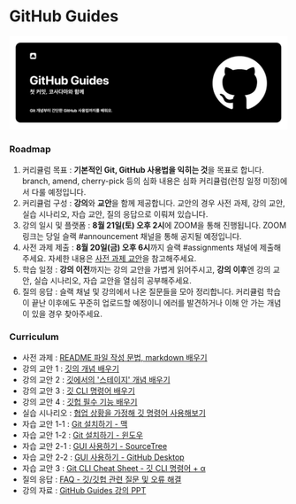 # GitHub Guides
![banner](./contents/GitHubGuides.png)
### Roadmap
1. 커리큘럼 목표 : **기본적인 Git, GitHub 사용법을 익히는 것**을 목표로 합니다. branch, amend, cherry-pick 등의 심화 내용은 심화 커리큘럼(런칭 일정 미정)에서 다룰 예정입니다.
2. 커리큘럼 구성 : **강의**와 **교안**을 함께 제공합니다. 교안의 경우 사전 과제, 강의 교안, 실습 시나리오, 자습 교안, 질의 응답으로 이뤄져 있습니다.
3. 강의 일시 및 플랫폼 : **8월 21일(토) 오후 2시**에 ZOOM을 통해 진행됩니다. ZOOM 링크는 당일 슬랙 #announcement 채널을 통해 공지될 예정입니다.
4. 사전 과제 제출 : **8월 20일(금) 오후 6시**까지 슬랙 #assignments 채널에 제출해주세요. 자세한 내용은 [사전 과제 교안](https://cosadama.notion.site/b1f2d31abeae47e1ae3f49b28abfa897)을 참고해주세요.
5. 학습 일정 : **강의 이전**까지는 강의 교안을 가볍게 읽어주시고, **강의 이후**엔 강의 교안, 실습 시나리오, 자습 교안을 열심히 공부해주세요.
6. 질의 응답 : 슬랙 채널 및 강의에서 나온 질문들을 모아 정리합니다. 커리큘럼 학습이 끝난 이후에도 꾸준히 업로드할 예정이니 에러를 발견하거나 이해 안 가는 개념이 있을 경우 찾아주세요.

### Curriculum

- 사전 과제 : [README 파일 작성 문법, markdown 배우기](https://cosadama.notion.site/b1f2d31abeae47e1ae3f49b28abfa897)
- 강의 교안 1 : [깃의 개념 배우기](./git.md)
- 강의 교안 2 : [깃에서의 '스테이지' 개념 배우기](./stage-concept.md)
- 강의 교안 3 : [깃 CLI 명령어 배우기](./git-commands.md)
- 강의 교안 4 : [깃헙 필수 기능 배우기](./github-must-know-features.md)
- 실습 시나리오 : [협업 상황을 가정해 깃 명령어 사용해보기](./git-situations.md)
- 자습 교안 1-1 : [Git 설치하기 - 맥](./git-install-mac.md)
- 자습 교안 1-2 : [Git 설치하기 - 윈도우](./git-install-windows.md)
- 자습 교안 2-1 : [GUI 사용하기 - SourceTree](./gui-sourcetree.md)
- 자습 교안 2-2 : [GUI 사용하기 - GitHub Desktop](./gui-githubdesktop.md)
- 자습 교안 3 : [Git CLI Cheat Sheet - 깃 CLI 명령어 + α](https://cosadama.notion.site/Git-Cheat-Sheet-72faa5d1d29b45b88e7dc5eca830debc)
- 질의 응답 : [FAQ - 깃/깃헙 관련 질문 및 오류 해결](https://cosadama.notion.site/FAQ-Git-GitHub-90f9888bc76740c08d851d9b8eaae4b4)
- 강의 자료 : [GitHub Guides 강의 PPT](./GitHub_Guides_PPT.pdf)